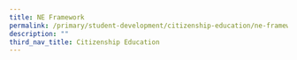 ```yaml
---
title: NE Framework
permalink: /primary/student-development/citizenship-education/ne-framework/
description: ""
third_nav_title: Citizenship Education
---
```

